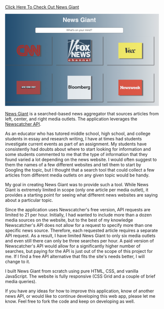 <a href="https://jeremystryer.github.io/news_giant/" target="_blank">Click Here To Check Out News Giant</a>

![Screenshot of News Giant](/images/news-giant-screenshot.png?raw=true "News Giant")

<a href="https://jeremystryer.github.io/news_giant/" target="_blank">News Giant</a> is a searched-based news aggregator that sources articles from left, center, and right media outlets. The application leverages the [Newscatcher API](https://rapidapi.com/newscatcher-api-newscatcher-api-default/api/newscatcher?endpoint=apiendpoint_8218240c-8c08-420b-8cfe-36a56759f524). 

As an educator who has tutored middle school, high school, and college students in essay and research writing, I have at times had students investigate current events as part of an assignment. My students have consistently had doubts about where to start looking for information and some students commented to me that the type of information that they found varied a lot depending on the news website. I would often suggest to them the names of a few different websites and tell them to start by Googling the topic, but I thought that a search tool that could collect a few articles from different media outlets on any given topic would be handy.

My goal in creating News Giant was to provide such a tool. While News Giant is extremely limited in scope (only one article per media outlet), it provides a starting point for seeing what different news websites are saying about a particular topic.

Since the application uses Newscatcher's free version, API requests are limited to 21 per hour. Initially, I had wanted to include more than a dozen media sources on the website, but to the best of my knowledge Newscatcher's API does not allow for a request to specify more than one specific news source. Therefore, each requested article requires a separate API request. As a result, I have limited News Giant to only six media outlets and even still there can only be three searches per hour. A paid version of Newscatcher's API would allow for a significantly higher number of searches, but paying for the API is just out of the scope of this project for me. If I find a free API alternative that fits the site's needs better, I will change to it.

I built News Giant from scratch using pure HTML, CSS, and vanilla JavaScript. The website is fully responsive (CSS Grid and a couple of brief media queries).

If you have any ideas for how to improve this application, know of another news API, or would like to continue developing this web app, please let me know. Feel free to fork the code and keep on developing as well.
